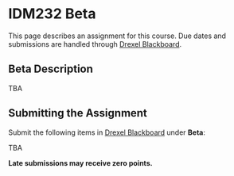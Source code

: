 # IDM232 Beta

This page describes an assignment for this course. Due dates and submissions are handled through [Drexel Blackboard](https://learn.dcollege.net/).

## Beta Description

TBA

## Submitting the Assignment

Submit the following items in [Drexel Blackboard](https://learn.dcollege.net/) under **Beta**:

TBA

**Late submissions may receive zero points.**
